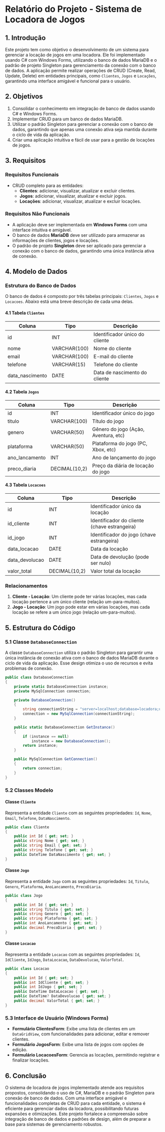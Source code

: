 # Relatório do Projeto - Sistema de Locadora de Jogos

## 1. Introdução

Este projeto tem como objetivo o desenvolvimento de um sistema para gerenciar a locação de jogos em uma locadora. Ele foi implementado usando C# com Windows Forms, utilizando o banco de dados MariaDB e o padrão de projeto Singleton para gerenciamento da conexão com o banco de dados. A aplicação permite realizar operações de CRUD (Create, Read, Update, Delete) em entidades principais, como `Clientes`, `Jogos` e `Locações`, garantindo uma interface amigável e funcional para o usuário.

## 2. Objetivos

1. Consolidar o conhecimento em integração de banco de dados usando C# e Windows Forms.
2. Implementar CRUD para um banco de dados MariaDB.
3. Utilizar o padrão Singleton para gerenciar a conexão com o banco de dados, garantindo que apenas uma conexão ativa seja mantida durante o ciclo de vida da aplicação.
4. Criar uma aplicação intuitiva e fácil de usar para a gestão de locações de jogos.

## 3. Requisitos

### Requisitos Funcionais

- CRUD completo para as entidades:
  - **Clientes**: adicionar, visualizar, atualizar e excluir clientes.
  - **Jogos**: adicionar, visualizar, atualizar e excluir jogos.
  - **Locações**: adicionar, visualizar, atualizar e excluir locações.

### Requisitos Não Funcionais

- A aplicação deve ser implementada em **Windows Forms** com uma interface intuitiva e amigável.
- O banco de dados **MariaDB** deve ser utilizado para armazenar as informações de clientes, jogos e locações.
- O padrão de projeto **Singleton** deve ser aplicado para gerenciar a conexão com o banco de dados, garantindo uma única instância ativa de conexão.

## 4. Modelo de Dados

### Estrutura do Banco de Dados

O banco de dados é composto por três tabelas principais: `Clientes`, `Jogos` e `Locacoes`. Abaixo está uma breve descrição de cada uma delas.

#### 4.1 Tabela `Clientes`

| Coluna            | Tipo        | Descrição                          |
|-------------------|-------------|------------------------------------|
| id                | INT         | Identificador único do cliente     |
| nome              | VARCHAR(100)| Nome do cliente                    |
| email             | VARCHAR(100)| E-mail do cliente                  |
| telefone          | VARCHAR(15) | Telefone do cliente                |
| data_nascimento   | DATE        | Data de nascimento do cliente      |

#### 4.2 Tabela `Jogos`

| Coluna            | Tipo        | Descrição                           |
|-------------------|-------------|-------------------------------------|
| id                | INT         | Identificador único do jogo         |
| titulo            | VARCHAR(100)| Título do jogo                      |
| genero            | VARCHAR(50) | Gênero do jogo (Ação, Aventura, etc)|
| plataforma        | VARCHAR(50) | Plataforma do jogo (PC, Xbox, etc)  |
| ano_lancamento    | INT         | Ano de lançamento do jogo           |
| preco_diaria      | DECIMAL(10,2)| Preço da diária de locação do jogo |

#### 4.3 Tabela `Locacoes`

| Coluna            | Tipo        | Descrição                               |
|-------------------|-------------|-----------------------------------------|
| id                | INT         | Identificador único da locação          |
| id_cliente        | INT         | Identificador do cliente (chave estrangeira) |
| id_jogo           | INT         | Identificador do jogo (chave estrangeira) |
| data_locacao      | DATE        | Data da locação                         |
| data_devolucao    | DATE        | Data de devolução (pode ser nulo)       |
| valor_total       | DECIMAL(10,2)| Valor total da locação                  |

### Relacionamentos

1. **Cliente - Locação**: Um cliente pode ter várias locações, mas cada locação pertence a um único cliente (relação um-para-muitos).
2. **Jogo - Locação**: Um jogo pode estar em várias locações, mas cada locação se refere a um único jogo (relação um-para-muitos).

## 5. Estrutura do Código

### 5.1 Classe `DatabaseConnection`

A classe `DatabaseConnection` utiliza o padrão Singleton para garantir uma única instância de conexão ativa com o banco de dados MariaDB durante o ciclo de vida da aplicação. Esse design otimiza o uso de recursos e evita problemas de conexão.

```csharp
public class DatabaseConnection
{
    private static DatabaseConnection instance;
    private MySqlConnection connection;

    private DatabaseConnection()
    {
        string connectionString = "server=localhost;database=locadora;user=root;password=senha;";
        connection = new MySqlConnection(connectionString);
    }

    public static DatabaseConnection GetInstance()
    {
        if (instance == null)
            instance = new DatabaseConnection();
        return instance;
    }

    public MySqlConnection GetConnection()
    {
        return connection;
    }
}
```

### 5.2 Classes Modelo

#### Classe `Cliente`

Representa a entidade `Cliente` com as seguintes propriedades: `Id`, `Nome`, `Email`, `Telefone`, `DataNascimento`.

```csharp
public class Cliente
{
    public int Id { get; set; }
    public string Nome { get; set; }
    public string Email { get; set; }
    public string Telefone { get; set; }
    public DateTime DataNascimento { get; set; }
}
```

#### Classe `Jogo`

Representa a entidade `Jogo` com as seguintes propriedades: `Id`, `Titulo`, `Genero`, `Plataforma`, `AnoLancamento`, `PrecoDiaria`.

```csharp
public class Jogo
{
    public int Id { get; set; }
    public string Titulo { get; set; }
    public string Genero { get; set; }
    public string Plataforma { get; set; }
    public int AnoLancamento { get; set; }
    public decimal PrecoDiaria { get; set; }
}
```

#### Classe `Locacao`

Representa a entidade `Locacao` com as seguintes propriedades: `Id`, `IdCliente`, `IdJogo`, `DataLocacao`, `DataDevolucao`, `ValorTotal`.

```csharp
public class Locacao
{
    public int Id { get; set; }
    public int IdCliente { get; set; }
    public int IdJogo { get; set; }
    public DateTime DataLocacao { get; set; }
    public DateTime? DataDevolucao { get; set; }
    public decimal ValorTotal { get; set; }
}
```

### 5.3 Interface de Usuário (Windows Forms)

- **Formulário ClientesForm**: Exibe uma lista de clientes em um `DataGridView`, com funcionalidades para adicionar, editar e remover clientes.
- **Formulário JogosForm**: Exibe uma lista de jogos com opções de edição.
- **Formulário LocacoesForm**: Gerencia as locações, permitindo registrar e finalizar locações.

## 6. Conclusão

O sistema de locadora de jogos implementado atende aos requisitos propostos, consolidando o uso de C#, MariaDB e o padrão Singleton para conexão de banco de dados. Com uma interface amigável e funcionalidades completas de CRUD para cada entidade, o sistema é eficiente para gerenciar dados da locadora, possibilitando futuras expansões e otimizações.
Este projeto fortalece a compreensão sobre integração de banco de dados e padrões de design, além de preparar a base para sistemas de gerenciamento robustos.
